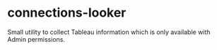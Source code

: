 # connections-looker
Small utility to collect Tableau information which is only available with Admin permissions.
